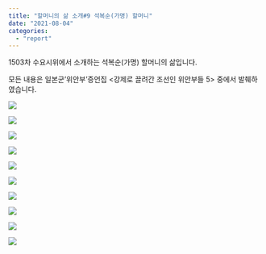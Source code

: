 ```yaml
---
title: "할머니의 삶 소개#9 석복순(가명) 할머니"
date: "2021-08-04"
categories: 
  - "report"
---
```


1503차 수요시위에서 소개하는 석복순(가명) 할머니의 삶입니다.

모든 내용은 일본군’위안부’증언집 <강제로 끌려간 조선인 위안부들 5> 중에서 발췌하였습니다.

![](https://womenandwar.net/kr/wp-content/uploads/2021/08/001-2-1-1024x1024.png)

![](https://womenandwar.net/kr/wp-content/uploads/2021/08/002-2-1024x1024.png)

![](https://womenandwar.net/kr/wp-content/uploads/2021/08/003-2-1-1024x1024.png)

![](https://womenandwar.net/kr/wp-content/uploads/2021/08/004-2-1024x1024.png)

![](https://womenandwar.net/kr/wp-content/uploads/2021/08/005-2-1024x1024.png)

![](https://womenandwar.net/kr/wp-content/uploads/2021/08/006-2-1024x1024.png)

![](https://womenandwar.net/kr/wp-content/uploads/2021/08/007-2-1024x1024.png)

![](https://womenandwar.net/kr/wp-content/uploads/2021/08/008-2-1024x1024.png)

![](https://womenandwar.net/kr/wp-content/uploads/2021/08/009-2-1-1024x1024.png)

![](https://womenandwar.net/kr/wp-content/uploads/2021/08/010-2-1024x1024.png)
